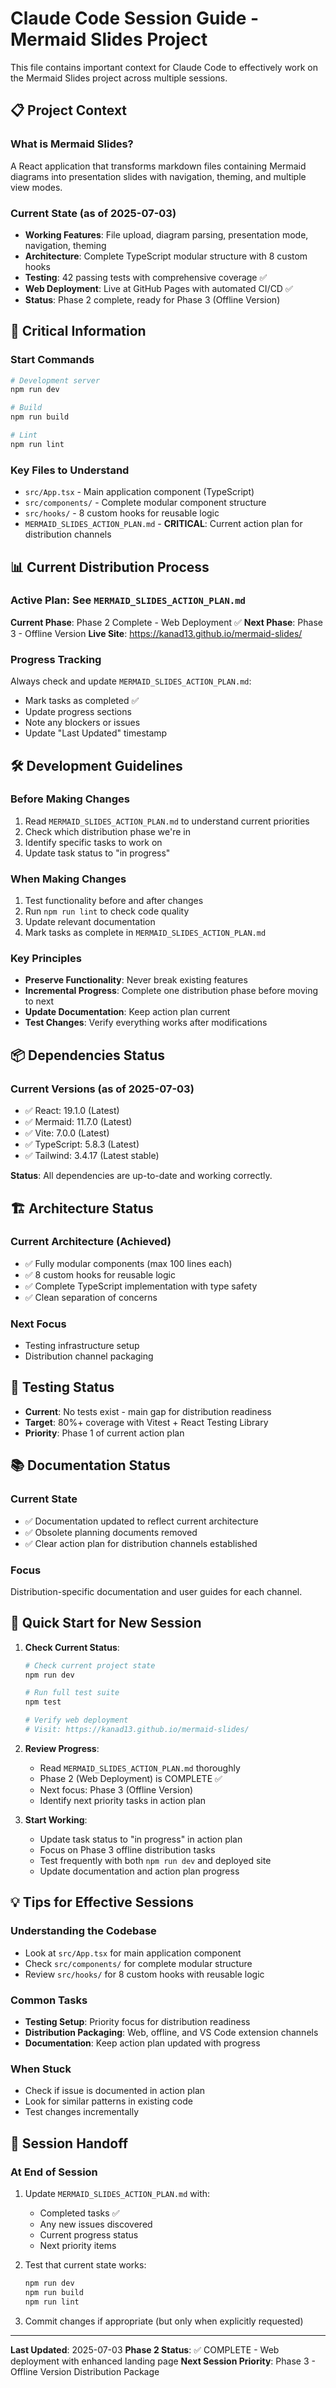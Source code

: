 # Claude Code Session Guide - Mermaid Slides Project

This file contains important context for Claude Code to effectively work on the Mermaid Slides project across multiple sessions.

## 📋 **Project Context**

### **What is Mermaid Slides?**
A React application that transforms markdown files containing Mermaid diagrams into presentation slides with navigation, theming, and multiple view modes.

### **Current State (as of 2025-07-03)**
- **Working Features**: File upload, diagram parsing, presentation mode, navigation, theming
- **Architecture**: Complete TypeScript modular structure with 8 custom hooks
- **Testing**: 42 passing tests with comprehensive coverage ✅
- **Web Deployment**: Live at GitHub Pages with automated CI/CD ✅
- **Status**: Phase 2 complete, ready for Phase 3 (Offline Version)

## 🚨 **Critical Information**

### **Start Commands**
```bash
# Development server
npm run dev

# Build
npm run build

# Lint
npm run lint
```

### **Key Files to Understand**
- `src/App.tsx` - Main application component (TypeScript)
- `src/components/` - Complete modular component structure
- `src/hooks/` - 8 custom hooks for reusable logic
- `MERMAID_SLIDES_ACTION_PLAN.md` - **CRITICAL**: Current action plan for distribution channels

## 📊 **Current Distribution Process**

### **Active Plan**: See `MERMAID_SLIDES_ACTION_PLAN.md`
**Current Phase**: Phase 2 Complete - Web Deployment ✅
**Next Phase**: Phase 3 - Offline Version
**Live Site**: https://kanad13.github.io/mermaid-slides/

### **Progress Tracking**
Always check and update `MERMAID_SLIDES_ACTION_PLAN.md`:
- Mark tasks as completed ✅
- Update progress sections
- Note any blockers or issues
- Update "Last Updated" timestamp

## 🛠️ **Development Guidelines**

### **Before Making Changes**
1. Read `MERMAID_SLIDES_ACTION_PLAN.md` to understand current priorities
2. Check which distribution phase we're in
3. Identify specific tasks to work on
4. Update task status to "in progress"

### **When Making Changes**
1. Test functionality before and after changes
2. Run `npm run lint` to check code quality
3. Update relevant documentation
4. Mark tasks as complete in `MERMAID_SLIDES_ACTION_PLAN.md`

### **Key Principles**
- **Preserve Functionality**: Never break existing features
- **Incremental Progress**: Complete one distribution phase before moving to next
- **Update Documentation**: Keep action plan current
- **Test Changes**: Verify everything works after modifications

## 📦 **Dependencies Status**

### **Current Versions (as of 2025-07-03)**
- ✅ React: 19.1.0 (Latest)
- ✅ Mermaid: 11.7.0 (Latest)
- ✅ Vite: 7.0.0 (Latest)
- ✅ TypeScript: 5.8.3 (Latest)
- ✅ Tailwind: 3.4.17 (Latest stable)

**Status**: All dependencies are up-to-date and working correctly.

## 🏗️ **Architecture Status**

### **Current Architecture (Achieved)**
- ✅ Fully modular components (max 100 lines each)
- ✅ 8 custom hooks for reusable logic
- ✅ Complete TypeScript implementation with type safety
- ✅ Clean separation of concerns

### **Next Focus**
- Testing infrastructure setup
- Distribution channel packaging

## 🧪 **Testing Status**
- **Current**: No tests exist - main gap for distribution readiness
- **Target**: 80%+ coverage with Vitest + React Testing Library
- **Priority**: Phase 1 of current action plan

## 📚 **Documentation Status**

### **Current State**
- ✅ Documentation updated to reflect current architecture
- ✅ Obsolete planning documents removed
- ✅ Clear action plan for distribution channels established

### **Focus**
Distribution-specific documentation and user guides for each channel.

## 🚀 **Quick Start for New Session**

1. **Check Current Status**:
   ```bash
   # Check current project state
   npm run dev
   
   # Run full test suite
   npm test
   
   # Verify web deployment
   # Visit: https://kanad13.github.io/mermaid-slides/
   ```

2. **Review Progress**:
   - Read `MERMAID_SLIDES_ACTION_PLAN.md` thoroughly
   - Phase 2 (Web Deployment) is COMPLETE ✅
   - Next focus: Phase 3 (Offline Version)
   - Identify next priority tasks in action plan

3. **Start Working**:
   - Update task status to "in progress" in action plan
   - Focus on Phase 3 offline distribution tasks
   - Test frequently with both `npm run dev` and deployed site
   - Update documentation and action plan progress

## 💡 **Tips for Effective Sessions**

### **Understanding the Codebase**
- Look at `src/App.tsx` for main application component
- Check `src/components/` for complete modular structure
- Review `src/hooks/` for 8 custom hooks with reusable logic

### **Common Tasks**
- **Testing Setup**: Priority focus for distribution readiness
- **Distribution Packaging**: Web, offline, and VS Code extension channels
- **Documentation**: Keep action plan updated with progress

### **When Stuck**
- Check if issue is documented in action plan
- Look for similar patterns in existing code
- Test changes incrementally

## 🔄 **Session Handoff**

### **At End of Session**
1. Update `MERMAID_SLIDES_ACTION_PLAN.md` with:
   - Completed tasks ✅
   - Any new issues discovered
   - Current progress status
   - Next priority items

2. Test that current state works:
   ```bash
   npm run dev
   npm run build
   npm run lint
   ```

3. Commit changes if appropriate (but only when explicitly requested)

---

**Last Updated**: 2025-07-03
**Phase 2 Status**: ✅ COMPLETE - Web deployment with enhanced landing page
**Next Session Priority**: Phase 3 - Offline Version Distribution Package